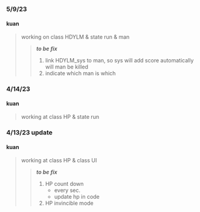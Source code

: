 ### 5/9/23
#### kuan
> working on class HDYLM & state run & man
>> **_to be fix_** 
>> 1. link HDYLM_sys to man, so sys will add score automatically will man be killed
>> 2. indicate which man is which

### 4/14/23
#### kuan
> working at class HP & state run

### 4/13/23 update
#### kuan

> working at class HP & class UI
>> **_to be fix_** 
>> 1. HP count down
>>    * every sec.
>>    * update hp in code
>> 2. HP invincible mode
